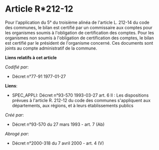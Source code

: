 # Article R*212-12

Pour l'application du 5° du troisième alinéa de l'article L. 212-14 du code des communes, le bilan est certifié par un
commissaire aux comptes pour les organismes soumis à l'obligation de certification des comptes. Pour les organismes non
soumis à l'obligation de certification des comptes, le bilan est certifié par le président de l'organisme concerné. Ces
documents sont joints au compte administratif de la commune.

**Liens relatifs à cet article**

_Codifié par_:

  - Décret n°77-91 1977-01-27

**Liens**:

  - SPEC_APPLI: Décret n°93-570 1993-03-27 art. 6 II : Les dispositions prévues à l'article R. 212-12 du code des communes s'appliquent aux départements, aux régions, et à leurs établissements publics

_Créé par_:

  - Décret n°93-570 du 27 mars 1993 - art. 7 (Ab)

_Abrogé par_:

  - Décret n°2000-318 du 7 avril 2000 - art. 4 (V)
